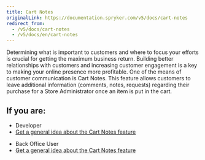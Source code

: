 ```yaml
---
title: Cart Notes
originalLink: https://documentation.spryker.com/v5/docs/cart-notes
redirect_from:
  - /v5/docs/cart-notes
  - /v5/docs/en/cart-notes
---
```


Determining what is important to customers and where to focus your efforts is crucial for getting the maximum business return. Building better relationships with customers and increasing customer engagement is a key to making your online presence more profitable. One of the means of customer communication is Cart Notes. This feature allows customers to leave additional information (comments, notes, requests) regarding their purchase for a Store Administrator once an item is put in the cart.

## If you are:

<div class="mr-container">
    <div class="mr-list-container">
        <!-- col1 -->
        <div class="mr-col">
            <ul class="mr-list mr-list-green">
                <li class="mr-title">Developer</li>
                <li><a href="https://documentation.spryker.com/docs/en/cart-notes-overview" class="mr-link">Get a general idea about the Cart Notes feature</a></li>
            </ul>
        </div>
        <!-- col2 -->
        <div class="mr-col">
            <ul class="mr-list mr-list-blue">
                <li class="mr-title"> Back Office User</li>
                <li><a href="https://documentation.spryker.com/docs/en/cart-notes-overview" class="mr-link">Get a general idea about the Cart Notes feature</a></li>
            </ul>
        </div>
    </div>
</div>
